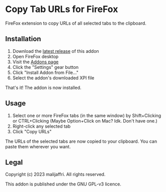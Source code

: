 # Copy Tab URLs for FireFox
FireFox extension to copy URLs of all selected tabs to the clipboard.

## Installation
1. Download the [latest release](https://github.com/malijaffri/ff-copy-tab-urls/releases/latest) of this addon
2. Open FireFox desktop
3. Visit the [Addons page](about:addons)
4. Click the "Settings" gear button
5. Click "Install Addon from File..."
6. Select the addon's downloaded XPI file

That's it! The addon is now installed.

## Usage
1. Select one or more FireFox tabs (in the same window) by Shift+Clicking or CTRL+Clicking (Maybe Option+Click on Mac? Idk. Don't have one.)
2. Right-click any selected tab
3. Click "Copy URLs"

The URLs of the selected tabs are now copied to your clipboard. You can paste them wherever you want.

## Legal
Copyright (c) 2023 malijaffri. All rights reserved.

This addon is published under the GNU GPL-v3 licence.
